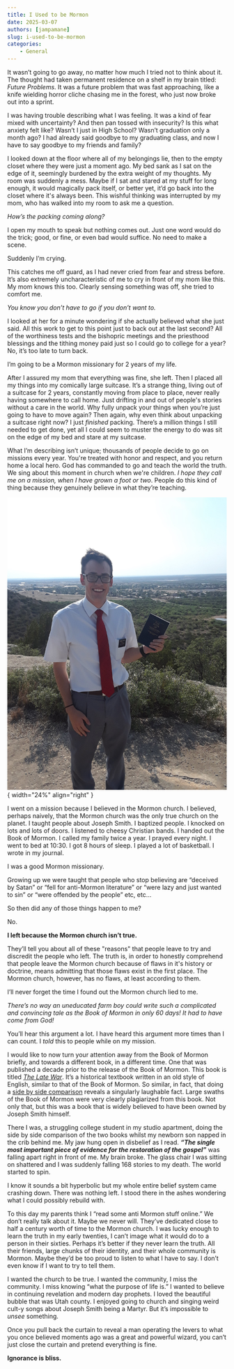 ```yaml
---
title: I Used to be Mormon
date: 2025-03-07
authors: [jampamane]
slug: i-used-to-be-mormon
categories:
    - General
---
```


It wasn’t going to go away, no matter how much I tried not to think about it. The thought had taken permanent residence on a shelf in my brain titled: *Future Problems*. It was a future problem that was fast approaching, like a knife wielding horror cliche chasing me in the forest, who just now broke out into a sprint.

I was having trouble describing what I was feeling. It was a kind of fear mixed with uncertainty? And then pan tossed with insecurity? Is this what anxiety felt like? Wasn’t I just in High School? Wasn’t graduation only a month ago? I had already said goodbye to my graduating class, and now I have to say goodbye to my friends and family?

<!-- more -->
I looked down at the floor where all of my belongings lie, then to the empty closet where they were just a moment ago. My bed sank as I sat on the edge of it, seemingly burdened by the extra weight of my thoughts. My room was suddenly a mess. Maybe if I sat and stared at my stuff for long enough, it would magically pack itself, or better yet, it’d go back into the closet where it's always been. This wishful thinking was interrupted by my mom, who has walked into my room to ask me a question.

*How’s the packing coming along?*

I open my mouth to speak but nothing comes out. Just one word would do the trick; good, or fine, or even bad would suffice. No need to make a scene.

Suddenly I’m crying.

This catches me off guard, as I had never cried from fear and stress before. It’s also extremely uncharacteristic of me to cry in front of my mom like this. My mom knows this too. Clearly sensing something was off, she tried to comfort me.

*You know you don’t have to go if you don’t want to.*

I looked at her for a minute wondering if she actually believed what she just said. All this work to get to this point just to back out at the last second? All of the worthiness tests and the bishopric meetings and the priesthood blessings and the tithing money paid just so I could go to college for a year? No, it’s too late to turn back.

I’m going to be a Mormon missionary for 2 years of my life.

After I assured my mom that everything was fine, she left. Then I placed all my things into my comically large suitcase. It’s a strange thing, living out of a suitcase for 2 years, constantly moving from place to place, never really having somewhere to call home. Just drifting in and out of people's stories without a care in the world. Why fully unpack your things when you’re just going to have to move again? Then again, why even think about unpacking a suitcase right now? I just *finished* packing. There’s a million things I still needed to get done, yet all I could seem to muster the energy to do was sit on the edge of my bed and stare at my suitcase.

What I’m describing isn’t unique; thousands of people decide to go on missions every year. You're treated with honor and respect, and you return home a local hero. God has commanded to go and teach the world the truth. We sing about this moment in church when we're children. *I hope they call me on a mission, when I have grown a foot or two*. People do this kind of thing because they genuinely believe in what they’re teaching.

![Me on my mission, holding a Book of Mormon](images/mission_pic.jpg){ width="24%" align="right" }

I went on a mission because I believed in the Mormon church. I believed, perhaps naively, that the Mormon church was the only true church on the planet. I taught people about Joseph Smith. I baptized people. I knocked on lots and lots of doors. I listened to cheesy Christian bands. I handed out the Book of Mormon. I called my family twice a year. I prayed every night. I went to bed at 10:30. I got 8 hours of sleep. I played a lot of basketball. I wrote in my journal.

I was a good Mormon missionary.

Growing up we were taught that people who stop believing are “deceived by Satan” or “fell for anti-Mormon literature” or “were lazy and just wanted to sin” or “were offended by the people” etc, etc…

So then did any of those things happen to me?

No.

**I left because the Mormon church isn’t true.**

They’ll tell you about all of these "reasons" that people leave to try and discredit the people who left. The truth is, in order to honestly comprehend that people leave the Mormon church because of flaws in it's history or doctrine, means admitting that those flaws exist in the first place. The Mormon church, however, has no flaws, at least according to them.

I’ll never forget the time I found out the Mormon church lied to me.

*There’s no way an uneducated farm boy could write such a complicated and convincing tale as the Book of Mormon in only 60 days! It had to have come from God!*

You’ll hear this argument a lot. I have heard this argument more times than I can count. I *told* this to people while on my mission.

I would like to now turn your attention away from the Book of Mormon briefly, and towards a different book, in a different time. One that was published a decade prior to the release of the Book of Mormon. This book is titled *[The Late War](https://archive.org/details/latewarbetweenun00inhunt/page/n5/mode/2up?view=theater)*. It’s a historical textbook written in an old style of English, similar to that of the Book of Mormon. So similar, in fact, that doing a [side by side comparison](http://wordtree.org/thelatewar//) reveals a singularly laughable fact. Large swaths of the Book of Mormon were very clearly plagiarized from this book. Not only that, but this was a book that is widely believed to have been owned by Joseph Smith himself.

There I was, a struggling college student in my studio apartment, doing the side by side comparison of the two books whilst my newborn son napped in the crib behind me. My jaw hung open in disbelief as I read. ***“The single most important piece of evidence for the restoration of the gospel”*** was falling apart right in front of me. My brain broke. The glass chair I was sitting on shattered and I was suddenly falling 168 stories to my death. The world started to spin.

I know it sounds a bit hyperbolic but my whole entire belief system came crashing down. There was nothing left. I stood there in the ashes wondering what I could possibly rebuild with.

To this day my parents think I “read some anti Mormon stuff online.” We don’t really talk about it. Maybe we never will. They’ve dedicated close to half a century worth of time to the Mormon church. I was lucky enough to learn the truth in my early twenties, I can’t image what it would do to a person in their sixties. Perhaps it’s better if they never learn the truth. All their friends, large chunks of their identity, and their whole community is Mormon. Maybe they’d be too proud to listen to what I have to say. I don’t even know if I want to try to tell them.

I wanted the church to be true. I wanted the community, I miss the community. I miss knowing “what the purpose of life is.” I wanted to believe in continuing revelation and modern day prophets. I loved the beautiful bubble that was Utah county. I enjoyed going to church and singing weird cult-y songs about Joseph Smith being a Martyr. But it’s impossible to *unsee* something.

Once you pull back the curtain to reveal a man operating the levers to what you once believed moments ago was a great and powerful wizard, you can’t just close the curtain and pretend everything is fine.

**Ignorance is bliss.**
